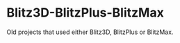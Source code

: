 Blitz3D-BlitzPlus-BlitzMax
==========================

Old projects that used either Blitz3D, BlitzPlus or BlitzMax.
